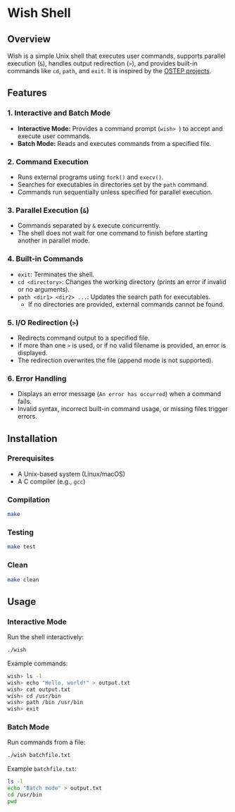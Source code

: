 # Wish Shell

## Overview
Wish is a simple Unix shell that executes user commands, supports parallel execution (`&`), handles output redirection (`>`), and provides built-in commands like `cd`, `path`, and `exit`. It is inspired by the [OSTEP projects](https://github.com/remzi-arpacidusseau/ostep-projects/tree/master/processes-shell).

## Features
### 1. Interactive and Batch Mode
- **Interactive Mode:** Provides a command prompt (`wish> `) to accept and execute user commands.
- **Batch Mode:** Reads and executes commands from a specified file.

### 2. Command Execution
- Runs external programs using `fork()` and `execv()`.
- Searches for executables in directories set by the `path` command.
- Commands run sequentially unless specified for parallel execution.

### 3. Parallel Execution (`&`)
- Commands separated by `&` execute concurrently.
- The shell does not wait for one command to finish before starting another in parallel mode.

### 4. Built-in Commands
- `exit`: Terminates the shell.
- `cd <directory>`: Changes the working directory (prints an error if invalid or no arguments).
- `path <dir1> <dir2> ...`: Updates the search path for executables.
  - If no directories are provided, external commands cannot be found.

### 5. I/O Redirection (`>`)
- Redirects command output to a specified file.
- If more than one `>` is used, or if no valid filename is provided, an error is displayed.
- The redirection overwrites the file (append mode is not supported).

### 6. Error Handling
- Displays an error message (`An error has occurred`) when a command fails.
- Invalid syntax, incorrect built-in command usage, or missing files trigger errors.

## Installation
### Prerequisites
- A Unix-based system (Linux/macOS)
- A C compiler (e.g., `gcc`)

### Compilation
```sh
make
```

### Testing
```sh
make test
```

### Clean
```sh
make clean
```

## Usage
### Interactive Mode
Run the shell interactively:
```sh
./wish
```
Example commands:
```sh
wish> ls -l
wish> echo "Hello, world!" > output.txt
wish> cat output.txt
wish> cd /usr/bin
wish> path /bin /usr/bin
wish> exit
```

### Batch Mode
Run commands from a file:
```sh
./wish batchfile.txt
```
Example `batchfile.txt`:
```sh
ls -l
echo "Batch mode" > output.txt
cd /usr/bin
pwd
```
